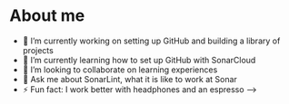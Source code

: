 # About me

- 🔭 I’m currently working on setting up GitHub and building a library of projects
- 🌱 I’m currently learning how to set up GitHub with SonarCloud
- 👯 I’m looking to collaborate on learning experiences
- 💬 Ask me about SonarLint, what it is like to work at Sonar
- ⚡ Fun fact: I work better with headphones and an espresso
-->

